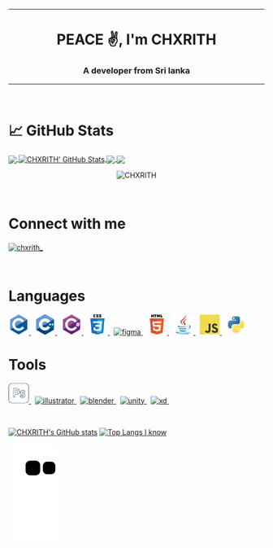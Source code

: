 <hr>
<h1 align="center">PEACE ✌️, I'm CHXRITH</h1>
<h3 align="center">A developer from Sri lanka</h3>
<hr>
<br />

<!-- Your Name and GitHub Stats -->
# &#x1f4c8; GitHub Stats

<!-- GitHub Stats Cards -->
<a href="https://github.com/CHXRITH">
  <img align="center" src="https://github-readme-stats.vercel.app/api/top-langs/?username=YourCHXRITH&hide=java,html,tex&title_color=ffffff&text_color=c9cacc&icon_color=2bbc8a&bg_color=1d1f21&langs_count=3" />
</a>
<a href="https://github.com/CHXRITH">
  <img align="center" src="https://github-readme-stats.vercel.app/api?username=CHXRITH&show_icons=true&line_height=27&count_private=true&title_color=ffffff&text_color=c9cacc&icon_color=2bbc8a&bg_color=1d1f21" alt="CHXRITH' GitHub Stats" />
</a>

<!-- Pinned Repositories -->
<!-- Example Repository 1 -->
<a href="https://github.com/CHXRITH/Hidden-Files-Recovery">
  <img align="center" src="https://github-readme-stats.vercel.app/api/pin/?username=CHXRITH&repo=Hidden-Files-Recovery&title_color=ffffff&text_color=c9cacc&icon_color=2bbc8a&bg_color=1d1f21" />
</a>

<!-- Example Repository 2 -->
<a href="https://github.com/CHXRITH/NIC-info-Py">
  <img align="center" src="https://github-readme-stats.vercel.app/api/pin/?username=CHXRITH&repo=NIC-info-Py&title_color=ffffff&text_color=c9cacc&icon_color=2bbc8a&bg_color=1d1f21" />
</a>


<p align="center"> <img src="https://komarev.com/ghpvc/?username=CHXRITH&label=Profile%20Views&color=0e75b6&style=for-the-badge" alt="CHXRITH" /> </p>
<br />

# Connect with me

<p align="left">
<a href="https://instagram.com/chxrith_" target="blank"><img align="center" src="https://raw.githubusercontent.com/rahuldkjain/github-profile-readme-generator/master/src/images/icons/Social/instagram.svg" alt="chxrith_" height="30" width="40" /></a>
</p>
<br/>

# Languages

<p align="left">
  <a href="https://www.cprogramming.com/" target="_blank" rel="noreferrer"> <img src="https://raw.githubusercontent.com/devicons/devicon/master/icons/c/c-original.svg" alt="c" width="40" height="40"/> </a> &nbsp;
  <a href="https://www.w3schools.com/cpp/" target="_blank" rel="noreferrer"> <img src="https://raw.githubusercontent.com/devicons/devicon/master/icons/cplusplus/cplusplus-original.svg" alt="cplusplus" width="40" height="40"/> </a> &nbsp;
  <a href="https://www.w3schools.com/cs/" target="_blank" rel="noreferrer"> <img src="https://raw.githubusercontent.com/devicons/devicon/master/icons/csharp/csharp-original.svg" alt="csharp" width="40" height="40"/> </a> &nbsp;
  <a href="https://www.w3schools.com/css/" target="_blank" rel="noreferrer"> <img src="https://raw.githubusercontent.com/devicons/devicon/master/icons/css3/css3-original-wordmark.svg" alt="css3" width="40" height="40"/> </a> &nbsp;
  <a href="https://www.figma.com/" target="_blank" rel="noreferrer"> <img src="https://www.vectorlogo.zone/logos/figma/figma-icon.svg" alt="figma" width="40" height="40"/> </a> &nbsp;
  <a href="https://www.w3.org/html/" target="_blank" rel="noreferrer"> <img src="https://raw.githubusercontent.com/devicons/devicon/master/icons/html5/html5-original-wordmark.svg" alt="html5" width="40" height="40"/> </a> &nbsp;
  <a href="https://www.java.com" target="_blank" rel="noreferrer"> <img src="https://raw.githubusercontent.com/devicons/devicon/master/icons/java/java-original.svg" alt="java" width="40" height="40"/> </a> &nbsp;
  <a href="https://developer.mozilla.org/en-US/docs/Web/JavaScript" target="_blank" rel="noreferrer"> <img src="https://raw.githubusercontent.com/devicons/devicon/master/icons/javascript/javascript-original.svg" alt="javascript" width="40" height="40"/> </a> &nbsp;
  <a href="https://www.python.org" target="_blank" rel="noreferrer"> <img src="https://raw.githubusercontent.com/devicons/devicon/master/icons/python/python-original.svg" alt="python" width="40" height="40"/> </a><br/>
  
# Tools

   <a href="https://www.photoshop.com/en" target="_blank" rel="noreferrer"> <img src="https://raw.githubusercontent.com/devicons/devicon/master/icons/photoshop/photoshop-line.svg" alt="photoshop" width="40" height="40"/> </a> &nbsp;
  <a href="https://www.adobe.com/in/products/illustrator.html" target="_blank" rel="noreferrer"> <img src="https://www.vectorlogo.zone/logos/adobe_illustrator/adobe_illustrator-icon.svg" alt="illustrator" width="40" height="40"/> </a> &nbsp;
  <a href="https://www.blender.org/" target="_blank" rel="noreferrer"> <img src="https://download.blender.org/branding/community/blender_community_badge_white.svg" alt="blender" width="40" height="40"/> </a> &nbsp;
  <a href="https://unity.com/" target="_blank" rel="noreferrer"> <img src="https://www.vectorlogo.zone/logos/unity3d/unity3d-icon.svg" alt="unity" width="40" height="40"/> </a> &nbsp;
  <a href="https://www.adobe.com/products/xd.html" target="_blank" rel="noreferrer"> <img src="https://cdn.worldvectorlogo.com/logos/adobe-xd.svg" alt="xd" width="40" height="40"/> </a> &nbsp;</p>
</br>

[![CHXRITH's GitHub stats](https://github-readme-stats.vercel.app/api?username=CHXRITH&theme=cobalt)](https://github.com/CHXRITH)
[![Top Langs I know](https://github-readme-stats.vercel.app/api/top-langs/?username=CHXRITH&theme=cobalt)](https://github.com/CHXRITH)
<br>

![CHXRITH's Snake](https://github.com/CharithPramodyaSenanayake/CharithPramodyaSenanayake/blob/output/github-contribution-grid-snake.svg)

<br>
